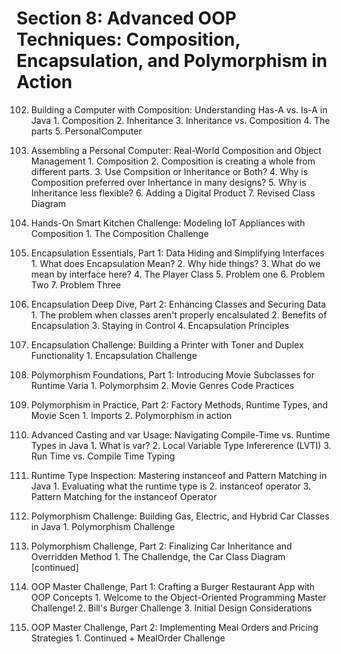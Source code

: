# Section 8: Advanced OOP Techniques: Composition, Encapsulation, and Polymorphism in Action

102. Building a Computer with Composition: Understanding Has-A vs. Is-A in Java
    1. Composition
    2. Inheritance
    3. Inheritance vs. Composition
    4. The parts
    5. PersonalComputer

103. Assembling a Personal Computer: Real-World Composition and Object Management
    1. Composition
    2. Composition is creating a whole from different parts.
    3. Use Compsition or Inheritance or Both?
    4. Why is Composition preferred over Inhertance in many designs?
    5. Why is Inheritance less flexible?
    6. Adding a Digital Product
    7. Revised Class Diagram

104. Hands-On Smart Kitchen Challenge: Modeling IoT Appliances with Composition
    1. The Composition Challenge

105. Encapsulation Essentials, Part 1: Data Hiding and Simplifying Interfaces
    1. What does Encapsulation Mean?
    2. Why hide things?
    3. What do we mean by interface here?
    4. The Player Class
    5. Problem one
    6. Problem Two
    7. Problem Three

106. Encapsulation Deep Dive, Part 2: Enhancing Classes and Securing Data
    1. The problem when classes aren't properly encalsulated
    2. Benefits of Encapsulation
    3. Staying in Control
    4. Encapsulation Principles

107. Encapsulation Challenge: Building a Printer with Toner and Duplex Functionality
    1. Encapsulation Challenge
    
108. Polymorphism Foundations, Part 1: Introducing Movie Subclasses for Runtime Varia
    1. Polymorphsim
    2. Movie Genres Code Practices

109. Polymorphism in Practice, Part 2: Factory Methods, Runtime Types, and Movie Scen
    1. Imports
    2. Polymorphism in action

110. Advanced Casting and var Usage: Navigating Compile-Time vs. Runtime Types in Java
    1. What is var?
    2. Local Variable Type Infererence (LVTI)
    3. Run Time vs. Compile Time Typing

111. Runtime Type Inspection: Mastering instanceof and Pattern Matching in Java
    1. Evaluating what the runtime type is
    2. instanceof operator
    3. Pattern Matching for the instanceof Operator

112. Polymorphism Challenge: Building Gas, Electric, and Hybrid Car Classes in Java
    1. Polymorphism Challenge

113. Polymorphism Challenge, Part 2: Finalizing Car Inheritance and Overridden Method
    1. The Challendge, the Car Class Diagram [continued]

114. OOP Master Challenge, Part 1: Crafting a Burger Restaurant App with OOP Concepts
    1. Welcome to the Object-Oriented Programming Master Challenge!
    2. Bill's Burger Challenge
    3. Initial Design Considerations

115. OOP Master Challenge, Part 2: Implementing Meal Orders and Pricing Strategies
    1. Continued + MealOrder Challenge